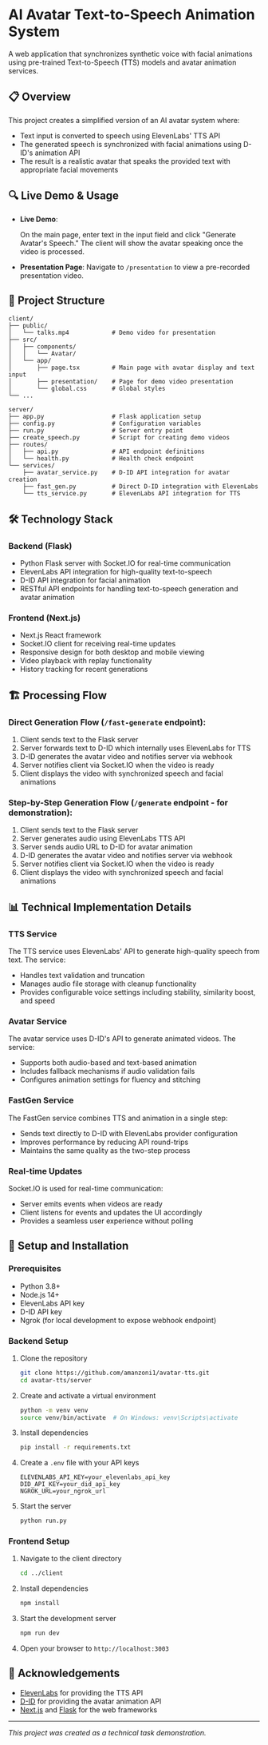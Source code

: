 # AI Avatar Text-to-Speech Animation System

A web application that synchronizes synthetic voice with facial animations using pre-trained Text-to-Speech (TTS) models and avatar animation services.

## 📋 Overview

This project creates a simplified version of an AI avatar system where:

- Text input is converted to speech using ElevenLabs' TTS API
- The generated speech is synchronized with facial animations using D-ID's animation API
- The result is a realistic avatar that speaks the provided text with appropriate facial movements

## 🔍 Live Demo & Usage

- **Live Demo**:
  <!-- [https://avatar-tts-demo.vercel.app](https://avatar-tts-demo.vercel.app) -->

  On the main page, enter text in the input field and click "Generate Avatar's Speech." The client will show the avatar speaking once the video is processed.

- **Presentation Page**:
  Navigate to `/presentation` to view a pre-recorded presentation video.

## 📂 Project Structure

```
client/
├── public/
│   └── talks.mp4            # Demo video for presentation
├── src/
│   ├── components/
│   │   └── Avatar/
│   └── app/
│       ├── page.tsx         # Main page with avatar display and text input
│       ├── presentation/    # Page for demo video presentation
│       └── global.css       # Global styles
└── ...

server/
├── app.py                   # Flask application setup
├── config.py                # Configuration variables
├── run.py                   # Server entry point
├── create_speech.py         # Script for creating demo videos
├── routes/
│   ├── api.py               # API endpoint definitions
│   └── health.py            # Health check endpoint
└── services/
    ├── avatar_service.py    # D-ID API integration for avatar creation
    ├── fast_gen.py          # Direct D-ID integration with ElevenLabs
    └── tts_service.py       # ElevenLabs API integration for TTS
```

## 🛠️ Technology Stack

### Backend (Flask)

- Python Flask server with Socket.IO for real-time communication
- ElevenLabs API integration for high-quality text-to-speech
- D-ID API integration for facial animation
- RESTful API endpoints for handling text-to-speech generation and avatar animation

### Frontend (Next.js)

- Next.js React framework
- Socket.IO client for receiving real-time updates
- Responsive design for both desktop and mobile viewing
- Video playback with replay functionality
- History tracking for recent generations

## 🏗️ Processing Flow

### Direct Generation Flow (`/fast-generate` endpoint):

1. Client sends text to the Flask server
2. Server forwards text to D-ID which internally uses ElevenLabs for TTS
3. D-ID generates the avatar video and notifies server via webhook
4. Server notifies client via Socket.IO when the video is ready
5. Client displays the video with synchronized speech and facial animations

### Step-by-Step Generation Flow (`/generate` endpoint - for demonstration):

1. Client sends text to the Flask server
2. Server generates audio using ElevenLabs TTS API
3. Server sends audio URL to D-ID for avatar animation
4. D-ID generates the avatar video and notifies server via webhook
5. Server notifies client via Socket.IO when the video is ready
6. Client displays the video with synchronized speech and facial animations

## 📊 Technical Implementation Details

### TTS Service

The TTS service uses ElevenLabs' API to generate high-quality speech from text. The service:

- Handles text validation and truncation
- Manages audio file storage with cleanup functionality
- Provides configurable voice settings including stability, similarity boost, and speed

### Avatar Service

The avatar service uses D-ID's API to generate animated videos. The service:

- Supports both audio-based and text-based animation
- Includes fallback mechanisms if audio validation fails
- Configures animation settings for fluency and stitching

### FastGen Service

The FastGen service combines TTS and animation in a single step:

- Sends text directly to D-ID with ElevenLabs provider configuration
- Improves performance by reducing API round-trips
- Maintains the same quality as the two-step process

### Real-time Updates

Socket.IO is used for real-time communication:

- Server emits events when videos are ready
- Client listens for events and updates the UI accordingly
- Provides a seamless user experience without polling

## 🔧 Setup and Installation

### Prerequisites

- Python 3.8+
- Node.js 14+
- ElevenLabs API key
- D-ID API key
- Ngrok (for local development to expose webhook endpoint)

### Backend Setup

1. Clone the repository

   ```bash
   git clone https://github.com/amanzoni1/avatar-tts.git
   cd avatar-tts/server
   ```

2. Create and activate a virtual environment

   ```bash
   python -m venv venv
   source venv/bin/activate  # On Windows: venv\Scripts\activate
   ```

3. Install dependencies

   ```bash
   pip install -r requirements.txt
   ```

4. Create a `.env` file with your API keys

   ```
   ELEVENLABS_API_KEY=your_elevenlabs_api_key
   DID_API_KEY=your_did_api_key
   NGROK_URL=your_ngrok_url
   ```

5. Start the server
   ```bash
   python run.py
   ```

### Frontend Setup

1. Navigate to the client directory

   ```bash
   cd ../client
   ```

2. Install dependencies

   ```bash
   npm install
   ```

3. Start the development server

   ```bash
   npm run dev
   ```

4. Open your browser to `http://localhost:3003`

## 🙏 Acknowledgements

- [ElevenLabs](https://elevenlabs.io/) for providing the TTS API
- [D-ID](https://www.d-id.com/) for providing the avatar animation API
- [Next.js](https://nextjs.org/) and [Flask](https://flask.palletsprojects.com/) for the web frameworks

---

_This project was created as a technical task demonstration._
